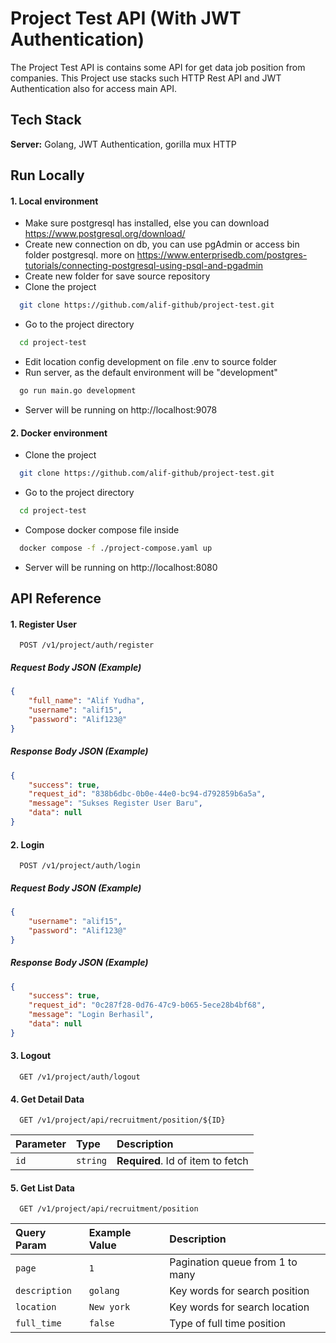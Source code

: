 
# Project Test API (With JWT Authentication)

The Project Test API is contains some API for get data job position from companies. This Project use stacks such HTTP Rest API and JWT Authentication also for access main API.


## Tech Stack

**Server:** Golang, JWT Authentication, gorilla mux HTTP


## Run Locally

#### 1. Local environment
- Make sure postgresql has installed, else you can download https://www.postgresql.org/download/
- Create new connection on db, you can use pgAdmin or access bin folder postgresql. more on https://www.enterprisedb.com/postgres-tutorials/connecting-postgresql-using-psql-and-pgadmin
- Create new folder for save source repository
- Clone the project
```bash
  git clone https://github.com/alif-github/project-test.git
```
- Go to the project directory
```bash
  cd project-test
```
- Edit location config development on file .env to source folder
- Run server, as the default environment will be "development"
```bash
  go run main.go development
```
- Server will be running on http://localhost:9078

#### 2. Docker environment
- Clone the project
```bash
  git clone https://github.com/alif-github/project-test.git
```
- Go to the project directory
```bash
  cd project-test
```
- Compose docker compose file inside
```bash
  docker compose -f ./project-compose.yaml up
```
- Server will be running on http://localhost:8080

## API Reference

#### 1. Register User

```http
  POST /v1/project/auth/register
```
##### Request Body JSON (Example)
```json
{
    "full_name": "Alif Yudha",
    "username": "alif15",
    "password": "Alif123@"
}
```
##### Response Body JSON (Example)
```json
{
    "success": true,
    "request_id": "838b6dbc-0b0e-44e0-bc94-d792859b6a5a",
    "message": "Sukses Register User Baru",
    "data": null
}
```

#### 2. Login
```http
  POST /v1/project/auth/login
```
##### Request Body JSON (Example)
```json
{
    "username": "alif15",
    "password": "Alif123@"
}
```
##### Response Body JSON (Example)
```json
{
    "success": true,
    "request_id": "0c287f28-0d76-47c9-b065-5ece28b4bf68",
    "message": "Login Berhasil",
    "data": null
}
```

#### 3. Logout
```http
  GET /v1/project/auth/logout
```

#### 4. Get Detail Data
```http
  GET /v1/project/api/recruitment/position/${ID}
```

| Parameter | Type     | Description                       |
| :-------- | :------- | :-------------------------------- |
| `id`      | `string` | **Required**. Id of item to fetch |

#### 5. Get List Data
```http
  GET /v1/project/api/recruitment/position
```

| Query Param   | Example Value | Description                       |
| :----------   | :------------ | :-------------------------------- |
| `page`        | `1`           | Pagination queue from 1 to many   |
| `description` | `golang`      | Key words for search position     |
| `location`    | `New york`    | Key words for search location     |
| `full_time`   | `false`       | Type of full time position        |